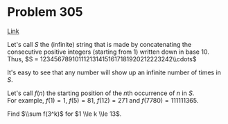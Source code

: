 # Problem 305

[Link](https://projecteuler.net/problem=305)

Let's call $S$ the (infinite) string that is made by concatenating the consecutive positive integers (starting from $1$) written down in base $10$.  
Thus, $S = 1234567891011121314151617181920212223242\\cdots$ 

It's easy to see that any number will show up an infinite number of times in $S$. 

Let's call $f(n)$ the starting position of the $n$th occurrence of $n$ in $S$.  
For example, $f(1)=1$, $f(5)=81$, $f(12)=271$ and $f(7780)=111111365$. 

Find $\\sum f(3^k)$ for $1 \\le k \\le 13$.